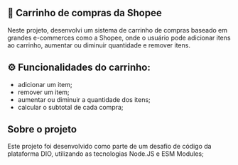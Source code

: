## 🛒 Carrinho de compras da Shopee

Neste projeto, desenvolvi um sistema de carrinho de compras baseado em grandes e-commerces como a Shopee, onde o usuário pode adicionar itens ao carrinho, aumentar ou diminuir quantidade e remover itens.

## ⚙️ Funcionalidades do carrinho:
- adicionar um item;
- remover um item;
- aumentar ou diminuir a quantidade dos itens;
- calcular o subtotal de cada compra;

## Sobre o projeto
Este projeto foi desenvolvido como parte de um desafio de código da plataforma DIO, utilizando as tecnologias Node.JS e ESM Modules;

